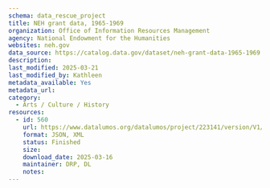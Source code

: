 ```yaml
---
schema: data_rescue_project 
title: NEH grant data, 1965-1969
organization: Office of Information Resources Management
agency: National Endowment for the Humanities
websites: neh.gov
data_source: https://catalog.data.gov/dataset/neh-grant-data-1965-1969
description: 
last_modified: 2025-03-21
last_modified_by: Kathleen
metadata_available: Yes
metadata_url: 
category:
  - Arts / Culture / History
resources:
  - id: 560
    url: https://www.datalumos.org/datalumos/project/223141/version/V1/view
    format: JSON, XML
    status: Finished
    size: 
    download_date: 2025-03-16
    maintainer: DRP, DL
    notes: 
---
```

